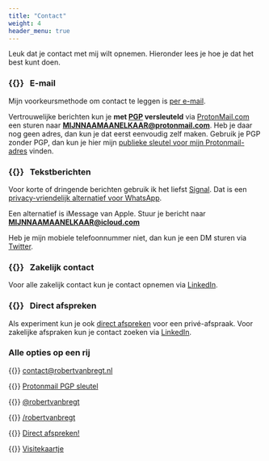 ```yaml
---
title: "Contact"
weight: 4
header_menu: true
---
```


Leuk dat je contact met mij wilt opnemen. Hieronder lees je hoe je dat het best kunt doen.

### {{<icon class="fa fa-envelope">}} &nbsp; E-mail

Mijn voorkeursmethode om contact te leggen is [per e-mail][email].

Vertrouwelijke berichten kun je **met [PGP][pgp] versleuteld** via [ProtonMail.com][protonmail] een sturen naar **MIJNNAAMAANELKAAR@protonmail.com**. Heb je daar nog geen adres, dan kun je dat eerst eenvoudig zelf maken. Gebruik je PGP zonder PGP, dan kun je hier mijn [publieke sleutel voor mijn Protonmail-adres][key] vinden.

### {{<icon class="fa fa-commenting">}} &nbsp; Tekstberichten

Voor korte of dringende berichten gebruik ik het liefst [Signal][signal]. Dat is een [privacy-vriendelijk alternatief voor WhatsApp][fix]. 

Een alternatief is iMessage van Apple. Stuur je bericht naar **MIJNNAAMAANELKAAR@icloud.com**

Heb je mijn mobiele telefoonnummer niet, dan kun je een DM sturen via [Twitter][twitter].

### {{<icon class="fa fa-building">}} &nbsp; Zakelijk contact

Voor alle zakelijk contact kun je contact opnemen via [LinkedIn][linkedin].

### {{<icon class="fa fa-calendar">}} &nbsp; Direct afspreken

Als experiment kun je ook [direct afspreken][afspreken] voor een privé-afspraak. Voor zakelijke afspraken kun je contact zoeken via [LinkedIn][linkedin].

### Alle opties op een rij

{{<icon class="fa fa-envelope fa-fw">}} [contact@robertvanbregt.nl][email]

{{<icon class="fa fa-key fa-fw">}} [Protonmail PGP sleutel][key]

{{<icon class="fa fa-twitter fa-fw">}} [@robertvanbregt][twitter]

{{<icon class="fa fa-linkedin fa-fw">}} [/robertvanbregt][linkedin]

{{<icon class="fa fa-calendar fa-fw">}} [Direct afspreken!][afspreken]

{{<icon class="fa fa-address-card fa-fw">}} [Visitekaartje][vcf]

[afspreken]: https://robertvanbregt.nl/afspreken
[email]: mailto:contact@robertvanbregt.nl
[fix]: https://www.fixjeprivacy.nl/tip/ruil-whatsapp-in-voor-een-privacyvriendelijk-alternatief/
[key]: https://robertvanbregt.nl/protonkey.asc
[linkedin]: https://linkedin.com/in/robertvanbregt
[pgp]: https://nl.wikipedia.org/wiki/Pretty_Good_Privacy
[protonmail]: https://protonmail.com/nl/
[signal]: https://signal.org/nl/
[twitter]: https://twitter.com/robertvanbregt
[vcf]: https://robertvanbregt.nl/robertvanbregt.vcf
